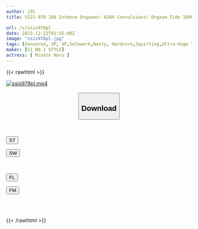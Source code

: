 ```yaml
---
author: j91
title: SSIS-978 108 Intense Orgasms! 4204 Convulsions! Orgasm Tide 1900cc! The First Japanese K-cup Gravure Idol, Minato Hanaru, Eros Awakening, Her First Big, Convulsive, Convulsive Special

url: /v/ssis978pl
date: 2023-12-22T02:55:00Z
image: "ssis978pl.jpg"
tags: [Censored, 3P, 4P,Solowork,Nasty, Hardcore,Squirting,Ultra-Huge Tits,Acme · Orgasm	]
maker: [S1 NO.1 STYLE]
actress: [ Minato Haru ]
---
```



{{< rawhtml >}}

<div class="video" data-videoid="xPbXreX17YSkJQp">
    <a href="javascript:;">
        <img src="/v/ssis978pl/ssis978pl.jpg" width="WIDTH" height="HEIGHT" alt="ssis978pl.mp4" loading="lazy">
    </a>
</div>

<script type="text/javascript" src="https://j91.asia/asset/on-demand-st.js"></script>

<br>
  <link rel="stylesheet" href="https://j91.asia/asset/bs5.css">
  
  <center>
  <button class="btn btn-primary" type="button" data-bs-toggle="collapse" data-bs-target=".multi-collapse" aria-expanded="false" aria-controls="multiCollapseExample1 multiCollapseExample2"><h2>Download</h2></button></center>
</p>
<div class="row">
  <div class="col">
    <div class="collapse multi-collapse" id="multiCollapseExample1">
      <div class="card card-body">
	      	      <br>
<div class="buttons">  
<p><a href="https://streamtape.to/v/xPbXreX17YSkJQp" target="_blank"><button class="btn-hover color-3"><i class="fa fa-download"></i> ST</button></a></p>
<p><a href="https://flaswish.com/hj7m2i1iy4bm" target="_blank"><button class="btn-hover color-2"><i class="fa fa-download"></i> SW</button></a></p></div>
    </div>
  </div>
</div>
  <div class="col">
    <div class="collapse multi-collapse" id="multiCollapseExample2">
      <div class="card card-body">
	      <br>
<div class="buttons">
<p><a href="javascript:;" target="_blank"><button class="btn-hover color-9"><i class="fa fa-download"></i> FL</button></a></p>
<p><a href="javascript:;" target="_blank"><button class="btn-hover color-8"><i class="fa fa-download"></i> FM</button></a></p></div>
<br><br>
      </div>
    </div>
  </div>
</div>

{{< /rawhtml >}}
